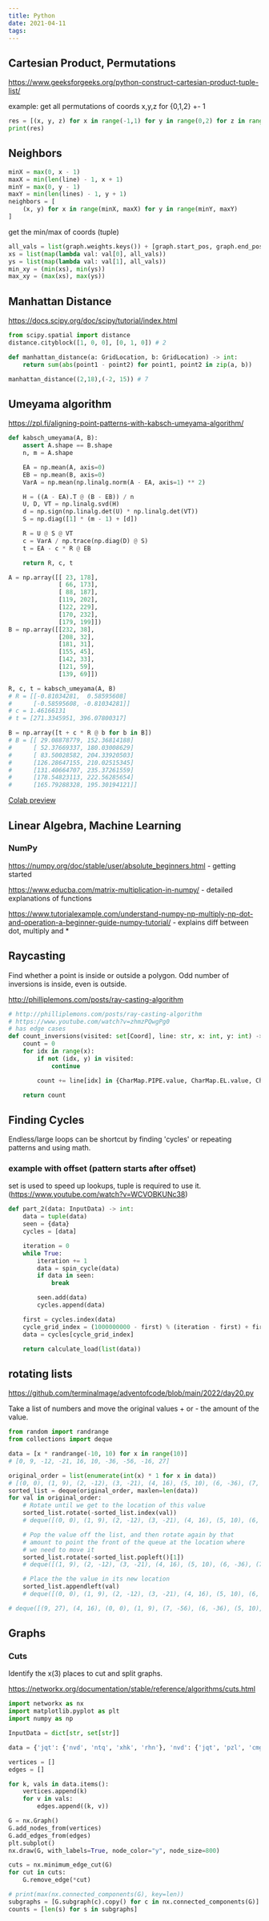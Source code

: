 ```yaml
---
title: Python
date: 2021-04-11
tags:
---
```


## Cartesian Product, Permutations

<https://www.geeksforgeeks.org/python-construct-cartesian-product-tuple-list/>

example: get all permutations of coords x,y,z for {0,1,2} +- 1

```python
res = [(x, y, z) for x in range(-1,1) for y in range(0,2) for z in range(1,3)]
print(res)
```

## Neighbors

```python
minX = max(0, x - 1)
maxX = min(len(line) - 1, x + 1)
minY = max(0, y - 1)
maxY = min(len(lines) - 1, y + 1)
neighbors = [
    (x, y) for x in range(minX, maxX) for y in range(minY, maxY)
]
```

get the min/max of coords (tuple)

```python
all_vals = list(graph.weights.keys()) + [graph.start_pos, graph.end_pos]
xs = list(map(lambda val: val[0], all_vals))
ys = list(map(lambda val: val[1], all_vals))
min_xy = (min(xs), min(ys))
max_xy = (max(xs), max(ys))

```

## Manhattan Distance

<https://docs.scipy.org/doc/scipy/tutorial/index.html>

```python
from scipy.spatial import distance
distance.cityblock([1, 0, 0], [0, 1, 0]) # 2

def manhattan_distance(a: GridLocation, b: GridLocation) -> int:
    return sum(abs(point1 - point2) for point1, point2 in zip(a, b))

manhattan_distance((2,18),(-2, 15)) # 7
```

## Umeyama algorithm

<https://zpl.fi/aligning-point-patterns-with-kabsch-umeyama-algorithm/>

```python
def kabsch_umeyama(A, B):
    assert A.shape == B.shape
    n, m = A.shape

    EA = np.mean(A, axis=0)
    EB = np.mean(B, axis=0)
    VarA = np.mean(np.linalg.norm(A - EA, axis=1) ** 2)

    H = ((A - EA).T @ (B - EB)) / n
    U, D, VT = np.linalg.svd(H)
    d = np.sign(np.linalg.det(U) * np.linalg.det(VT))
    S = np.diag([1] * (m - 1) + [d])

    R = U @ S @ VT
    c = VarA / np.trace(np.diag(D) @ S)
    t = EA - c * R @ EB

    return R, c, t

A = np.array([[ 23, 178],
              [ 66, 173],
              [ 88, 187],
              [119, 202],
              [122, 229],
              [170, 232],
              [179, 199]])
B = np.array([[232, 38],
              [208, 32],
              [181, 31],
              [155, 45],
              [142, 33],
              [121, 59],
              [139, 69]])

R, c, t = kabsch_umeyama(A, B)
# R = [[-0.81034281,  0.58595608]
#      [-0.58595608, -0.81034281]]
# c = 1.46166131
# t = [271.3345951, 396.07800317]

B = np.array([t + c * R @ b for b in B])
# B = [[ 29.08878779, 152.36814188]
#      [ 52.37669337, 180.03008629]
#      [ 83.50028582, 204.33920503]
#      [126.28647155, 210.02515345]
#      [131.40664707, 235.37261559]
#      [178.54823113, 222.56285654]
#      [165.79288328, 195.30194121]]
```

[Colab preview](https://colab.research.google.com/drive/1QmLL-0_FofDoJgtbCVlGdSZUxZA-K6ho?usp=sharing)

## Linear Algebra, Machine Learning

### NumPy

<https://numpy.org/doc/stable/user/absolute_beginners.html> - getting started

<https://www.educba.com/matrix-multiplication-in-numpy/> - detailed explanations of functions

<https://www.tutorialexample.com/understand-numpy-np-multiply-np-dot-and-operation-a-beginner-guide-numpy-tutorial/> - explains diff between dot, multiply and \*

## Raycasting

Find whether a point is inside or outside a polygon. Odd number of inversions is inside, even is outside.

<http://philliplemons.com/posts/ray-casting-algorithm>

```python
# http://philliplemons.com/posts/ray-casting-algorithm
# https://www.youtube.com/watch?v=zhmzPQwgPg0
# has edge cases
def count_inversions(visited: set[Coord], line: str, x: int, y: int) -> int:
    count = 0
    for idx in range(x):
        if not (idx, y) in visited:
            continue

        count += line[idx] in {CharMap.PIPE.value, CharMap.EL.value, CharMap.JAY.value}

    return count
```

## Finding Cycles

Endless/large loops can be shortcut by finding 'cycles' or repeating patterns and using math.

### example with offset (pattern starts after offset)

set is used to speed up lookups, tuple is required to use it. (<https://www.youtube.com/watch?v=WCVOBKUNc38>)

```python
def part_2(data: InputData) -> int:
    data = tuple(data)
    seen = {data}
    cycles = [data]

    iteration = 0
    while True:
        iteration += 1
        data = spin_cycle(data)
        if data in seen:
            break

        seen.add(data)
        cycles.append(data)

    first = cycles.index(data)
    cycle_grid_index = (1000000000 - first) % (iteration - first) + first
    data = cycles[cycle_grid_index]

    return calculate_load(list(data))
```

## rotating lists

<https://github.com/terminalmage/adventofcode/blob/main/2022/day20.py>

Take a list of numbers and move the original values + or - the amount of the value.

```python
from random import randrange
from collections import deque

data = [x * randrange(-10, 10) for x in range(10)]
# [0, 9, -12, -21, 16, 10, -36, -56, -16, 27]

original_order = list(enumerate(int(x) * 1 for x in data))
# [(0, 0), (1, 9), (2, -12), (3, -21), (4, 16), (5, 10), (6, -36), (7, -56), (8, -16), (9, 27)]
sorted_list = deque(original_order, maxlen=len(data))
for val in original_order:
    # Rotate until we get to the location of this value
    sorted_list.rotate(-sorted_list.index(val))
    # deque([(0, 0), (1, 9), (2, -12), (3, -21), (4, 16), (5, 10), (6, -36), (7, -56), (8, -16), (9, 27)], maxlen=10)

    # Pop the value off the list, and then rotate again by that
    # amount to point the front of the queue at the location where
    # we need to move it
    sorted_list.rotate(-sorted_list.popleft()[1])
    # deque([(1, 9), (2, -12), (3, -21), (4, 16), (5, 10), (6, -36), (7, -56), (8, -16), (9, 27)], maxlen=10)

    # Place the the value in its new location
    sorted_list.appendleft(val)
    # deque([(0, 0), (1, 9), (2, -12), (3, -21), (4, 16), (5, 10), (6, -36), (7, -56), (8, -16), (9, 27)], maxlen=10)

# deque([(9, 27), (4, 16), (0, 0), (1, 9), (7, -56), (6, -36), (5, 10), (2, -12), (3, -21), (8, -16)], maxlen=10)
```

## Graphs

### Cuts

Identify the x(3) places to cut and split graphs.

<https://networkx.org/documentation/stable/reference/algorithms/cuts.html>

```python
import networkx as nx
import matplotlib.pyplot as plt
import numpy as np

InputData = dict[str, set[str]]

data = {'jqt': {'nvd', 'ntq', 'xhk', 'rhn'}, 'nvd': {'jqt', 'pzl', 'cmg', 'lhk', 'qnr'}, 'xhk': {'jqt', 'rhn', 'bvb', 'ntq', 'hfx'}, 'rhn': {'bvb', 'jqt', 'hfx', 'xhk'}, 'rsh': {'frs', 'rzs', 'lsr', 'pzl'}, 'frs': {'lhk', 'qnr', 'lsr', 'rsh'}, 'lsr': {'rzs', 'pzl', 'rsh', 'frs', 'lhk'}, 'pzl': {'nvd', 'hfx', 'lsr', 'rsh'}, 'hfx': {'pzl', 'rhn', 'bvb', 'ntq', 'xhk'}, 'cmg': {'rzs', 'nvd', 'bvb', 'lhk', 'qnr'}, 'lhk': {'nvd', 'frs', 'cmg', 'lsr'}, 'bvb': {'rhn', 'cmg', 'ntq', 'hfx', 'xhk'}, 'qnr': {'nvd', 'frs', 'rzs', 'cmg'}, 'ntq': {'bvb', 'jqt', 'hfx', 'xhk'}, 'rzs': {'lsr', 'cmg', 'qnr', 'rsh'}}

vertices = []
edges = []

for k, vals in data.items():
    vertices.append(k)
    for v in vals:
        edges.append((k, v))

G = nx.Graph()
G.add_nodes_from(vertices)
G.add_edges_from(edges)
plt.subplot()
nx.draw(G, with_labels=True, node_color="y", node_size=800)

cuts = nx.minimum_edge_cut(G)
for cut in cuts:
    G.remove_edge(*cut)

# print(max(nx.connected_components(G), key=len))
subgraphs = [G.subgraph(c).copy() for c in nx.connected_components(G)]
counts = [len(s) for s in subgraphs]

```
